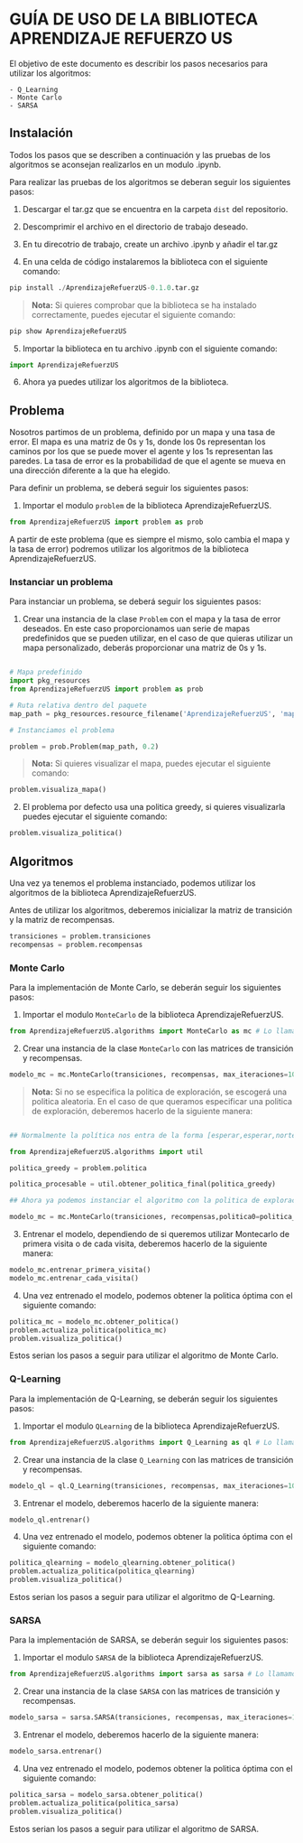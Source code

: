 # GUÍA DE USO DE LA BIBLIOTECA APRENDIZAJE REFUERZO US

El objetivo de este documento es describir los pasos necesarios para utilizar los algoritmos:

    - Q_Learning
    - Monte Carlo
    - SARSA

## Instalación

Todos los pasos que se describen a continuación y las pruebas de los algoritmos se aconsejan realizarlos en un modulo .ipynb.

Para realizar las pruebas de los algoritmos se deberan seguir los siguientes pasos:

1. Descargar el tar.gz que se encuentra en la carpeta `dist` del repositorio.

2. Descomprimir el archivo en el directorio de trabajo deseado.

3. En tu direcotrio de trabajo, create un archivo .ipynb y añadir el tar.gz

4. En una celda de código instalaremos la biblioteca con el siguiente comando:

```python
pip install ./AprendizajeRefuerzUS-0.1.0.tar.gz
```

> **Nota:** Si quieres comprobar que la biblioteca se ha instalado correctamente, puedes ejecutar el siguiente comando:

```python
pip show AprendizajeRefuerzUS
```

5. Importar la biblioteca en tu archivo .ipynb con el siguiente comando:

```python
import AprendizajeRefuerzUS
```

6. Ahora ya puedes utilizar los algoritmos de la biblioteca.

## Problema

Nosotros partimos de un problema, definido por un mapa y una tasa de error. El mapa es una matriz de 0s y 1s, donde los 0s representan los caminos por los que se puede mover el agente y los 1s representan las paredes. La tasa de error es la probabilidad de que el agente se mueva en una dirección diferente a la que ha elegido.

Para definir un problema, se deberá seguir los siguientes pasos:

1. Importar el modulo `problem` de la biblioteca AprendizajeRefuerzUS.

```python
from AprendizajeRefuerzUS import problem as prob
```

A partir de este problema (que es siempre el mismo, solo cambia el mapa y la tasa de error) podremos utilizar los algoritmos de la biblioteca AprendizajeRefuerzUS.

### Instanciar un problema

Para instanciar un problema, se deberá seguir los siguientes pasos:

1. Crear una instancia de la clase `Problem` con el mapa y la tasa de error deseados. 
En este caso proporcionamos uan serie de mapas predefinidos que se pueden utilizar, en el caso de que quieras utilizar un mapa personalizado, deberás proporcionar una matriz de 0s y 1s.

```python

# Mapa predefinido
import pkg_resources
from AprendizajeRefuerzUS import problem as prob

# Ruta relativa dentro del paquete
map_path = pkg_resources.resource_filename('AprendizajeRefuerzUS', 'maps/map1.txt')

# Instanciamos el problema

problem = prob.Problem(map_path, 0.2)
```

> **Nota:** Si quieres visualizar el mapa, puedes ejecutar el siguiente comando:

```python
problem.visualiza_mapa()
```

2. El problema por defecto usa una politica greedy, si quieres visualizarla puedes ejecutar el siguiente comando:

```python
problem.visualiza_politica()
```

## Algoritmos

Una vez ya tenemos el problema instanciado, podemos utilizar los algoritmos de la biblioteca AprendizajeRefuerzUS.

Antes de utilizar los algoritmos, deberemos inicializar la matriz de transición y la matriz de recompensas. 

```python
transiciones = problem.transiciones
recompensas = problem.recompensas
```


### Monte Carlo

Para la implementación de Monte Carlo, se deberán seguir los siguientes pasos:

1. Importar el modulo `MonteCarlo` de la biblioteca AprendizajeRefuerzUS.

```python
from AprendizajeRefuerzUS.algorithms import MonteCarlo as mc # Lo llamamos mc para mayor comodidad en el futuro
```

2. Crear una instancia de la clase `MonteCarlo` con las matrices de transición y recompensas.

```python
modelo_mc = mc.MonteCarlo(transiciones, recompensas, max_iteraciones=10000)
```

>**Nota:** Si no se especifica la politica de exploración, se escogerá una politica aleatoria. En el caso de que queramos especificar una politica de exploración, deberemos hacerlo de la siguiente manera:

```python

## Normalmente la política nos entra de la forma [esperar,esperar,norte,...] pero esto no es procesable por el algoritmo, debe ser un diccionario, para ello podemos usar este método (por defecto hemos resuelto con greedy)

from AprendizajeRefuerzUS.algorithms import util

politica_greedy = problem.politica

politica_procesable = util.obtener_politica_final(politica_greedy)

## Ahora ya podemos instanciar el algoritmo con la politica de exploración

modelo_mc = mc.MonteCarlo(transiciones, recompensas,politica0=politica_procesable max_iteraciones=10000)
```

3. Entrenar el modelo, dependiendo de si queremos utilizar Montecarlo de primera visita o de cada visita, deberemos hacerlo de la siguiente manera:

```python
modelo_mc.entrenar_primera_visita()
modelo_mc.entrenar_cada_visita()
```

4. Una vez entrenado el modelo, podemos obtener la politica óptima con el siguiente comando:

```python
politica_mc = modelo_mc.obtener_politica()
problem.actualiza_politica(politica_mc)
problem.visualiza_politica()
```

Estos serian los pasos a seguir para utilizar el algoritmo de Monte Carlo.

### Q-Learning

Para la implementación de Q-Learning, se deberán seguir los siguientes pasos:

1. Importar el modulo `QLearning` de la biblioteca AprendizajeRefuerzUS.

```python
from AprendizajeRefuerzUS.algorithms import Q_Learning as ql # Lo llamamos ql para mayor comodidad en el futuro
```

2. Crear una instancia de la clase `Q_Learning` con las matrices de transición y recompensas.

```python
modelo_ql = ql.Q_Learning(transiciones, recompensas, max_iteraciones=10000)
```

3. Entrenar el modelo, deberemos hacerlo de la siguiente manera:

```python
modelo_ql.entrenar()
```

4. Una vez entrenado el modelo, podemos obtener la politica óptima con el siguiente comando:

```python
politica_qlearning = modelo_qlearning.obtener_politica()
problem.actualiza_politica(politica_qlearning)
problem.visualiza_politica()
```

Estos serian los pasos a seguir para utilizar el algoritmo de Q-Learning.

### SARSA

Para la implementación de SARSA, se deberán seguir los siguientes pasos:

1. Importar el modulo `SARSA` de la biblioteca AprendizajeRefuerzUS.

```python
from AprendizajeRefuerzUS.algorithms import sarsa as sarsa # Lo llamamos sarsa para mayor comodidad en el futuro
```

2. Crear una instancia de la clase `SARSA` con las matrices de transición y recompensas.

```python
modelo_sarsa = sarsa.SARSA(transiciones, recompensas, max_iteraciones=10000)
```

3. Entrenar el modelo, deberemos hacerlo de la siguiente manera:

```python
modelo_sarsa.entrenar()
```

4. Una vez entrenado el modelo, podemos obtener la politica óptima con el siguiente comando:

```python
politica_sarsa = modelo_sarsa.obtener_politica()
problem.actualiza_politica(politica_sarsa)
problem.visualiza_politica()
```

Estos serian los pasos a seguir para utilizar el algoritmo de SARSA.



